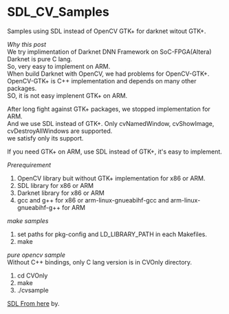 # SDL_CV_Samples

Samples using SDL instead of OpenCV GTK+ for darknet witout GTK+.
  
*Why this post*  
We try implimentation of Darknet DNN Framework on SoC-FPGA(Altera)  
Darknet is pure C lang.  
So, very easy to implement on ARM.  
When build Darknet with OpenCV, we had problems for OpenCV-GTK+.  
OpenCV-GTK+ is C++ implementation and depends on many other packages.  
SO, it is not easy implenent GTK+ on ARM.  
  
After long fight against GTK+ packages, we stopped implementation for ARM.  
And we use SDL instead of GTK+.
Only cvNamedWindow, cvShowImage, cvDestroyAllWindows are supported.  
we satisfy only its support.  
  
If you need GTK+ on ARM, use SDL instead of GTK+, it's easy to implement.  
  
*Prerequirement*   
1. OpenCV library buit without GTK+ implementation for x86 or ARM.  
2. SDL library for x86 or ARM    
3. Darknet library for x86 or ARM  
4. gcc and g++ for x86 or arm-linux-gnueabihf-gcc and arm-linux-gnueabihf-g++ for ARM

*make samples*  
1. set paths for pkg-config and LD_LIBRARY_PATH in each Makefiles.  
2. make

*pure opencv sample*  
Without C++ bindings, only C lang version is in CVOnly directory.  
1. cd CVOnly  
2. make  
3. ./cvsample  

[SDL From here](https://libsdl.org/download-2.0.php)
by.  
